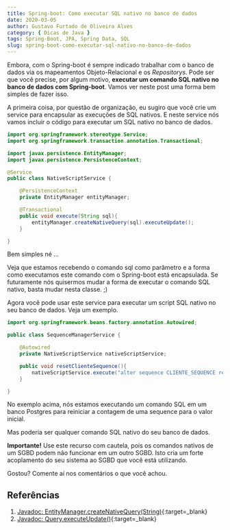 ```yaml
---
title: Spring-boot: Como executar SQL nativo no banco de dados
date: 2020-03-05
author: Gustavo Furtado de Oliveira Alves
category: { Dicas de Java }
tags: Spring-Boot, JPA, Spring Data, SQL
slug: spring-boot-como-executar-sql-nativo-no-banco-de-dados
---
```

Embora, com o Spring-boot é sempre indicado trabalhar com o banco de dados via os mapeamentos Objeto-Relacional e os *Repositorys*. Pode ser que você precise, por algum motivo, **executar um comando SQL nativo no banco de dados com Spring-boot**. Vamos ver neste post uma forma bem simples de fazer isso.

A primeira coisa, por questão de organização, eu sugiro que você crie um service para encapsular as execuções de SQL nativos. E neste service nós vamos incluir o código para executar um SQL nativo no banco de dados.

```java
import org.springframework.stereotype.Service;
import org.springframework.transaction.annotation.Transactional;

import javax.persistence.EntityManager;
import javax.persistence.PersistenceContext;

@Service
public class NativeScriptService {

    @PersistenceContext
    private EntityManager entityManager;

    @Transactional
    public void execute(String sql){
        entityManager.createNativeQuery(sql).executeUpdate();
    }

}
```

Bem simples né ...

Veja que estamos recebendo o comando sql como parâmetro e a forma como executamos este comando com o Spring-boot está encapsulada. Se futuramente nós quisermos mudar a forma de executar o comando SQL nativo, basta mudar nesta classe. ;)

Agora você pode usar este service para executar um script SQL nativo no seu banco de dados. Veja um exemplo.

```java
import org.springframework.beans.factory.annotation.Autowired;

public class SequenceManagerService {

    @Autowired
    private NativeScriptService nativeScriptService;

    public void resetClienteSequence(){
        nativeScriptService.execute("alter sequence CLIENTE_SEQUENCE restart");
    }

}
```

No exemplo acima, nós estamos executando um comando SQL em um banco Postgres para reiniciar a contagem de uma sequence para o valor inicial.

Mas poderia ser qualquer comando SQL nativo do seu banco de dados.

**Importante!** Use este recurso com cautela, pois os comandos nativos de um SGBD podem não funcionar em um outro SGBD. Isto cria um forte acoplamento do seu sistema ao SGBD que você está utilizando.

Gostou? Comente aí nos comentários o que você achou.

## Referências

1. [Javadoc: EntityManager.createNativeQuery(String)](https://javaee.github.io/javaee-spec/javadocs/javax/persistence/EntityManager.html#createNativeQuery-java.lang.String-){:target=_blank}
2. [Javadoc: Query.executeUpdate()](https://javaee.github.io/javaee-spec/javadocs/javax/persistence/Query.html#executeUpdate--){:target=_blank}

